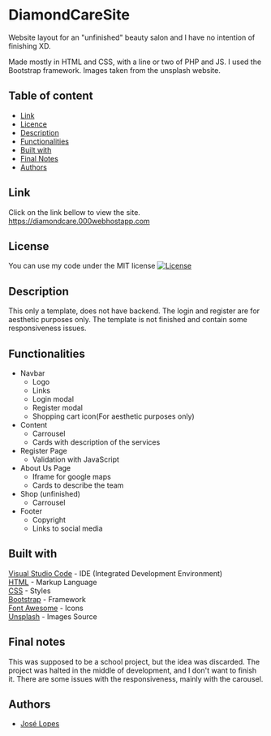 # DiamondCareSite
Website layout for an "unfinished" beauty salon and I have no intention of finishing XD.

Made mostly in HTML and CSS, with a line or two of PHP and JS.
I used the Bootstrap framework.
Images taken from the unsplash website.

## Table of content
- [Link](#link)
- [Licence](#license)
- [Description](#description)
- [Functionalities](#functionalities)
- [Built with](#built-with)
- [Final Notes](#final-notes)
- [Authors](#authors)

## Link
Click on the link bellow to view the site. <br>
https://diamondcare.000webhostapp.com

## License
You can use my code under the MIT license
[![License](https://img.shields.io/badge/license-MIT-blue.svg)](https://github.com/joselopes04/DiamondCareSite/blob/master/LICENSE)<br>

## Description
This only a template, does not have backend. The login and register are for aesthetic purposes only. The template is not finished and contain some responsiveness issues.

## Functionalities
- Navbar 
  - Logo
  - Links
  - Login modal
  - Register modal
  - Shopping cart icon(For aesthetic purposes only)
- Content
  - Carrousel
  - Cards with description of the services
- Register Page
  - Validation with JavaScript
- About Us Page
  - Iframe for google maps
  - Cards to describe the team
- Shop (unfinished)
  - Carrousel
- Footer
  - Copyright 
  - Links to social media
  
 ## Built with
<a href="https://code.visualstudio.com">Visual Studio Code</a> - IDE (Integrated Development Environment) <br>
<a href="https://html5.org">HTML</a> - Markup  Language<br>
<a href="https://www.css3.com">CSS</a> - Styles<br>
<a href="https://getbootstrap.com">Bootstrap</a> - Framework<br>
<a href="https://fontawesome.com">Font Awesome</a> - Icons<br>
<a href="https://unsplash.com/pt-br">Unsplash</a> - Images Source<br>

## Final notes
This was supposed to be a school project, but the idea was discarded. The project was halted in the middle of development, and I don't want to finish it. There are some issues with the responsiveness, mainly with the carousel.

## Authors
- [José Lopes](https://www.github.com/joselopes04)
